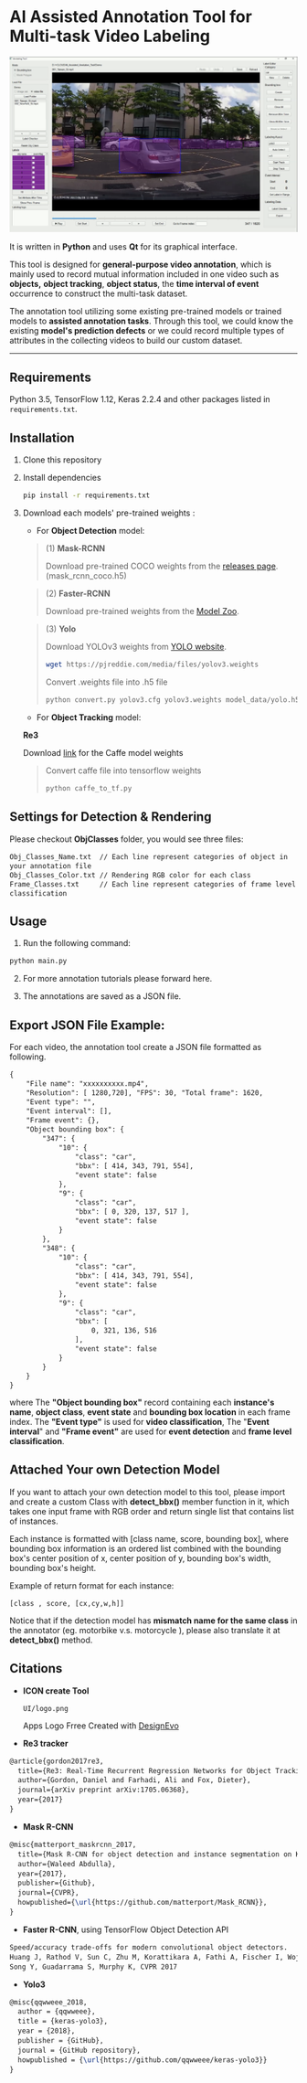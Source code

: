 # AI Assisted Annotation Tool for Multi-task Video Labeling



![cover](Tutorials\cover.png)



It is written in **Python** and uses **Qt** for its graphical interface.

This tool is designed for **general-purpose video annotation**, which is mainly used to record mutual information included in one video such as **objects,** **object tracking**, **object status**, the **time interval of event** occurrence to construct the multi-task dataset. 

The annotation tool utilizing some existing pre-trained models or trained models to **assisted annotation tasks**. Through this tool, we could know the existing **model's prediction defects** or we could record multiple types of attributes in the collecting videos to build our custom dataset.

----



## Requirements

Python 3.5,  TensorFlow 1.12, Keras 2.2.4 and other packages listed in `requirements.txt`.



## Installation

1. Clone this repository

2. Install dependencies

   ```bash
   pip install -r requirements.txt
   ```

3. Download each models' pre-trained weights :

   * For **Object Detection** model:
    > (1) **Mask-RCNN**
     >
     > Download pre-trained COCO weights from the [releases page](https://github.com/matterport/Mask_RCNN/releases).  (mask_rcnn_coco.h5)
   
     > (2)  **Faster-RCNN**
     >
     > Download pre-trained weights from the [Model Zoo](https://github.com/tensorflow/models/blob/master/research/object_detection/g3doc/tf1_detection_zoo.md).  
   
     > (3)  **Yolo**
     >
     > Download YOLOv3 weights from [YOLO website](http://pjreddie.com/darknet/yolo/).
     >
     > ```bash
     > wget https://pjreddie.com/media/files/yolov3.weights
     > ```
     > Convert .weights file into .h5 file
     >
     > ```bash
     > python convert.py yolov3.cfg yolov3.weights model_data/yolo.h5
     > ```
   
   

    * For **Object Tracking** model:

     **Re3**

     Download [link]( https://goo.gl/bg2Gs4) for the Caffe model weights
     > Convert caffe file into tensorflow weights
     > ```bash
     > python caffe_to_tf.py
     > ```



## Settings for Detection & Rendering

Please checkout **ObjClasses** folder, you would see three files:

```
Obj_Classes_Name.txt  // Each line represent categories of object in your annotation file
Obj_Classes_Color.txt // Rendering RGB color for each class
Frame_Classes.txt     // Each line represent categories of frame level classification 
```



## Usage

1. Run the following command:

```bash
python main.py 
```

2.  For more annotation tutorials please forward here.

3. The annotations are saved as a JSON file.

   


## Export JSON File Example:
For each video, the annotation tool create a JSON file formatted as following.
```
{
    "File name": "xxxxxxxxxx.mp4",
    "Resolution": [ 1280,720], "FPS": 30, "Total frame": 1620,
    "Event type": "",
    "Event interval": [],
    "Frame event": {},
    "Object bounding box": {
        "347": {
            "10": {
                "class": "car",
                "bbx": [ 414, 343, 791, 554],
                "event state": false
            },
            "9": {
                "class": "car",
                "bbx": [ 0, 320, 137, 517 ],
                "event state": false
            }
        },
        "348": {
            "10": {
                "class": "car",
                "bbx": [ 414, 343, 791, 554],
                "event state": false
            },
            "9": {
                "class": "car",
                "bbx": [
                    0, 321, 136, 516
                ],
                "event state": false
            }
        }    
    }
}
```
where 
The **"Object bounding box"** record containing each **instance's name**, **object class**, **event state** and **bounding box location** in each frame index. 
The **"Event type"** is used for **video classification**,
The "**Event interval**" and **"Frame event"** are used for **event detection** and **frame level classification**.


## Attached Your own Detection Model

If you want to attach your own detection model to this tool, please import and create a custom Class with **detect_bbx()** member function in it, which takes one input frame with RGB order and return single list that contains list of instances. 

Each instance is formatted with [class name, score,  bounding box], where bounding box information is an ordered list combined with the bounding box's center position of x, center position of y, bounding box's width, bounding box's height.

Example of return format for each instance:

```
[class , score, [cx,cy,w,h]]
```

Notice that if the detection model has **mismatch name for the same class** in the annotator (eg. motorbike v.s. motorcycle ), please also translate it at **detect_bbx()**  method. 

## Citations

* **ICON create Tool**
  
  ```
  UI/logo.png
  ```
  Apps Logo Frree Created with [DesignEvo]( https://www.designevo.com/tw/)
* **Re3 tracker**
```latex
@article{gordon2017re3,
  title={Re3: Real-Time Recurrent Regression Networks for Object Tracking},
  author={Gordon, Daniel and Farhadi, Ali and Fox, Dieter},
  journal={arXiv preprint arXiv:1705.06368},
  year={2017}
}
```
* **Mask R-CNN**

```latex
@misc{matterport_maskrcnn_2017,
  title={Mask R-CNN for object detection and instance segmentation on Keras and TensorFlow},
  author={Waleed Abdulla},
  year={2017},
  publisher={Github},
  journal={CVPR},
  howpublished={\url{https://github.com/matterport/Mask_RCNN}},
}
```
* **Faster R-CNN**, using TensorFlow Object Detection API
```latex
Speed/accuracy trade-offs for modern convolutional object detectors.
Huang J, Rathod V, Sun C, Zhu M, Korattikara A, Fathi A, Fischer I, Wojna Z,
Song Y, Guadarrama S, Murphy K, CVPR 2017
```

* **Yolo3**
```latex
@misc{qqwweee_2018,
  author = {qqwweee},
  title = {keras-yolo3},
  year = {2018},
  publisher = {GitHub},
  journal = {GitHub repository},
  howpublished = {\url{https://github.com/qqwweee/keras-yolo3}}
}
```

